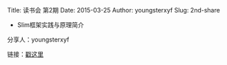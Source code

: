 Title: 读书会 第2期
Date: 2015-03-25
Author: youngsterxyf
Slug: 2nd-share

- Slim框架实践与原理简介

分享人：youngsterxyf

链接：[戳这里](http://blog.xiayf.cn/2015/03/22/read-slim/)
